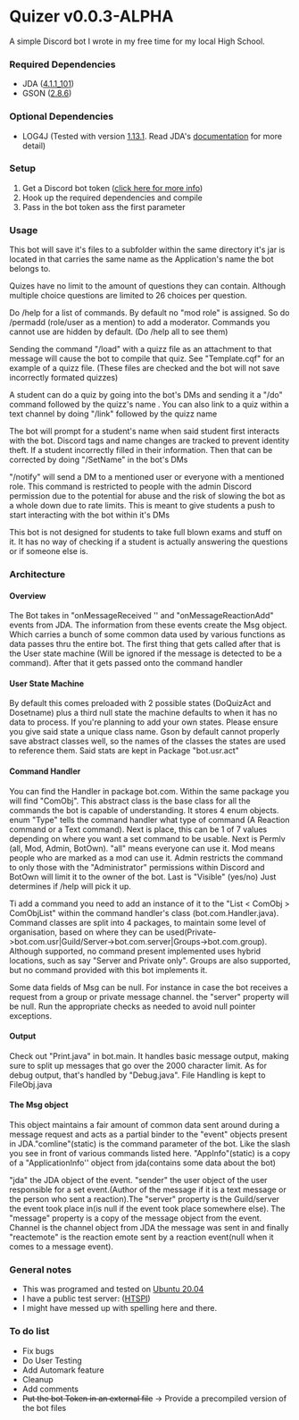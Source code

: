 # Quizer v0.0.3-ALPHA
A simple Discord bot I wrote in my free time for my local High School. 

<h3> Required Dependencies </h3> 
<ul>
 <li>JDA (<a href="https://github.com/DV8FromTheWorld/JDA">4.1.1_101</a>)</li>
 <li>GSON (<a href="https://github.com/google/gson">2.8.6</a>)</li>
</ul>
<h3> Optional Dependencies </h3> 
<ul>
 <li>LOG4J (Tested with version <a href="https://logging.apache.org/log4j/2.x/">1.13.1</a>. Read JDA's <a href="https://github.com/DV8FromTheWorld/JDA/wiki/10)-FAQ#why-is-there-a-warning-from-slf4j-when-starting-up">documentation</a> for more detail)</li>
</ul>
<h3> Setup </h3> 
<ol>
 <li>Get a Discord bot token (<a href = "https://github.com/reactiflux/discord-irc/wiki/Creating-a-discord-bot-&-getting-a-token">click here for more info</a>)</li>
 <li>Hook up the required dependencies and compile</li> 
 <li>Pass in the bot token ass the first parameter</li>
</ol>
<h3> Usage </h3> 
 <p>This bot will save it's files to a subfolder within the same directory it's jar is located in that carries the same name as the Application's name the bot belongs to.</p>
 <p>Quizes have no limit to the amount of questions they can contain. Although multiple choice questions are limited to 26 choices per question.</p>
 <p>Do /help for a list of commands. By default no "mod role" is assigned. So do /permadd (role/user as a mention) to add a moderator. Commands you cannot use are hidden by default. (Do /help all to see them)</p>
 <p> Sending the command "/load" with a quizz file as an attachment to that message will cause the bot to compile that quiz. See "Template.cqf" for an example of a quizz file. (These files are checked and the bot will not save incorrectly formated quizzes)</p>
 <p> A student can do a quiz by going into the bot's DMs and sending it a "/do" command followed by the quizz's name . You can also link to a quiz within a text channel by doing "/link" followed by the quizz name</p>
 <p> The bot will prompt for a student's name when said student first interacts with the bot. Discord tags and name changes are tracked to prevent identity theft. If a student incorrectly filled in their information. Then that can be corrected by doing "/SetName" in the bot's DMs </p>
 <p> "/notify" will send a DM to a mentioned user or everyone with a mentioned role. This command is restricted to people with the admin Discord permission due to the potential for abuse and the risk of slowing the bot as a whole down due to rate limits. This is meant to give students a push to start interacting with the bot within it's DMs</p> 
 <p> This bot is not designed for students to take full blown exams and stuff on it. It has no way of checking if a student is actually answering the questions or if someone else is.</p>
<h3> Architecture </h3> 
<h4> Overview </h4> 
 <p>The Bot takes in "onMessageReceived '' and "onMessageReactionAdd" events from JDA. The information from these events create the Msg object. Which carries a bunch of some common data used by various functions as data passes thru the entire bot. The first thing that gets called after that is the User state machine (Will be ignored if the message is detected to be a command). After that it gets passed onto the command handler </p>
<h4> User State Machine </h4>
 <p>By default this comes preloaded with 2 possible states (DoQuizAct and Dosetname) plus a third null state the machine defaults to when it has no data to process. If you're planning to add your own states. Please ensure you give said state a unique class name. Gson by default cannot properly save abstract classes well, so the names of the classes the states are used to reference them. Said stats are kept in Package "bot.usr.act"</p> 
<h4> Command Handler </h4>
 <p>You can find the Handler in package bot.com. Within the same package you will find "ComObj". This abstract class is the base class for all the commands the bot is capable of understanding. It stores 4 enum objects. enum "Type" tells the command handler what type of command (A Reaction command or a Text command). Next is place, this can be 1 of 7 values depending on where you want a set command to be usable. Next is Permlv (all, Mod, Admin, BotOwn). "all" means everyone can use it. Mod means people who  are marked as a mod can use it. Admin restricts the command to only those with the "Administrator" permissions within Discord and BotOwn will limit it to the owner of the bot. Last is "Visible" (yes/no) Just determines if /help will pick it up. </p> 
<p>Ti add a command you need to add an instance of it to the "List < ComObj > ComObjList" within the command handler's class (bot.com.Handler.java). Command classes are split into 4 packages, to maintain some level of organisation, based on where they can be used(Private->bot.com.usr|Guild/Server->bot.com.server|Groups->bot.com.group). Although supported, no command present implemented uses hybrid locations, such as say "Server and Private only". Groups are also supported, but no command provided with this bot implements it. </p> 
<p>Some data fields of Msg can be null. For instance in case the bot receives a request from a group or private message channel. the "server" property will be null. Run the appropriate checks as needed to avoid null pointer exceptions.</p> 
<h4> Output </h4>
<p>Check out "Print.java" in bot.main. It handles basic message output, making sure to split up messages that go over the 2000 character limit. As for debug output, that's handled by "Debug.java". File Handling is kept to FileObj.java</p>
<h4> The Msg object </h4>
<p>This object maintains a fair amount of common data sent around during a message request and acts as a partial binder to the "event" objects present in JDA."comline"(static) is the command parameter of the bot. Like the slash you see in front of various commands listed here. "AppInfo"(static) is a copy of a "ApplicationInfo'' object from jda(contains some data about the bot)</p>  
<p>"jda" the JDA object of the event. "sender" the user object of the user responsible for a set event.(Author of the message if it is a text message or the person who sent a reaction).The "server" property is the Guild/server the event took place in(is null if the event took place somewhere else). The "message" property is a copy of the message object from the event. Channel is the channel object from JDA the message was sent in and finally "reactemote" is the reaction emote sent by a reaction event(null when it comes to a message event).</p>
<h3> General notes </h3> 
 <ul>
 <li>This was programed and tested on <a href ="https://ubuntu.com/">Ubuntu 20.04</a></li>
 <li>I have a public test server: (<a href="https://discordapp.com/invite/B63GHsW">HTSPI</a>) </li>
 <li>I might have messed up with spelling here and there.</li>
</ul>
<h3> To do list </h3> 
 <ul>
 <li>Fix bugs</li>
 <li>Do User Testing</li>
 <li>Add Automark feature</li>
 <li>Cleanup</li>
 <li>Add comments</li>
 <li><s>Put the bot Token in an external file</s> -> Provide a precompiled version of the bot files</li>
</ul>

